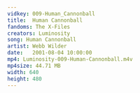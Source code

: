 ```yaml
---
vidkey: 009-Human_Cannonball
title:  Human Cannonball
fandoms: The X-Files
creators: Luminosity
song: Human Cannonball
artist: Webb Wilder
date:   2001-08-04 10:00:00
mp4: Luminosity-009-Human-Cannonball.m4v
mp4size: 44.71 MB
width: 640
height: 480
---
```



  